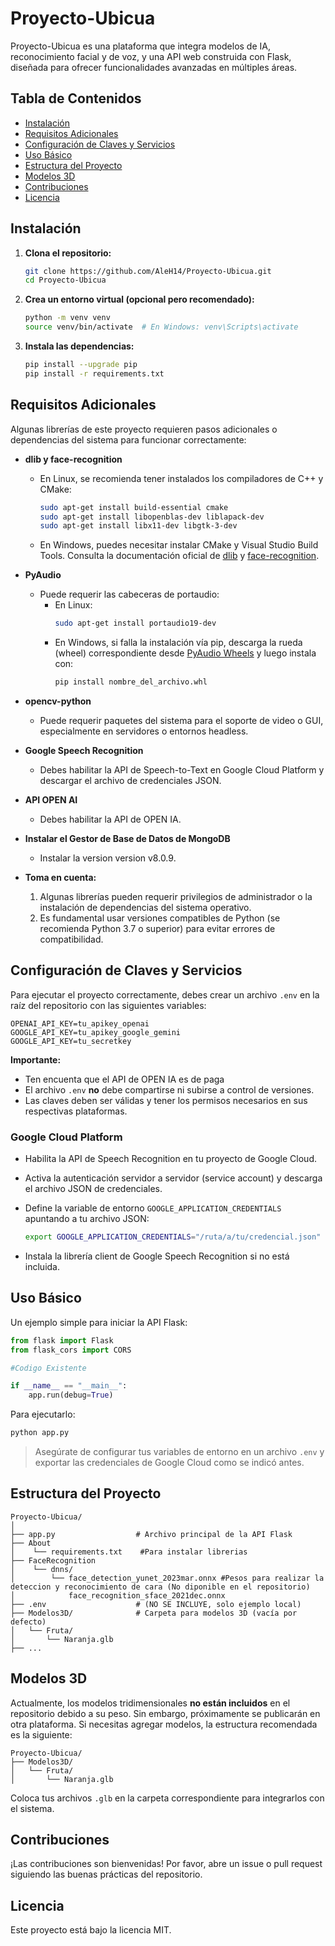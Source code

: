 # Proyecto-Ubicua

Proyecto-Ubicua es una plataforma que integra modelos de IA, reconocimiento facial y de voz, y una API web construida con Flask, diseñada para ofrecer funcionalidades avanzadas en múltiples áreas.

## Tabla de Contenidos

- [Instalación](#instalación)
- [Requisitos Adicionales](#requisitos-adicionales)
- [Configuración de Claves y Servicios](#configuración-de-claves-y-servicios)
- [Uso Básico](#uso-básico)
- [Estructura del Proyecto](#estructura-del-proyecto)
- [Modelos 3D](#modelos-3d)
- [Contribuciones](#contribuciones)
- [Licencia](#licencia)

## Instalación

1. **Clona el repositorio:**

   ```bash
   git clone https://github.com/AleH14/Proyecto-Ubicua.git
   cd Proyecto-Ubicua
   ```

2. **Crea un entorno virtual (opcional pero recomendado):**

   ```bash
   python -m venv venv
   source venv/bin/activate  # En Windows: venv\Scripts\activate
   ```

3. **Instala las dependencias:**

   ```bash
   pip install --upgrade pip
   pip install -r requirements.txt
   ```

## Requisitos Adicionales

Algunas librerías de este proyecto requieren pasos adicionales o dependencias del sistema para funcionar correctamente:

- **dlib y face-recognition**
  - En Linux, se recomienda tener instalados los compiladores de C++ y CMake:
    ```bash
    sudo apt-get install build-essential cmake
    sudo apt-get install libopenblas-dev liblapack-dev
    sudo apt-get install libx11-dev libgtk-3-dev
    ```
  - En Windows, puedes necesitar instalar CMake y Visual Studio Build Tools. Consulta la documentación oficial de [dlib](https://pypi.org/project/dlib/) y [face-recognition](https://github.com/ageitgey/face_recognition).

- **PyAudio**
  - Puede requerir las cabeceras de portaudio:
    - En Linux:
      ```bash
      sudo apt-get install portaudio19-dev
      ```
    - En Windows, si falla la instalación vía pip, descarga la rueda (wheel) correspondiente desde [PyAudio Wheels](https://www.lfd.uci.edu/~gohlke/pythonlibs/#pyaudio) y luego instala con:
      ```bash
      pip install nombre_del_archivo.whl
      ```

- **opencv-python**
  - Puede requerir paquetes del sistema para el soporte de video o GUI, especialmente en servidores o entornos headless.

- **Google Speech Recognition**
  - Debes habilitar la API de Speech-to-Text en Google Cloud Platform y descargar el archivo de credenciales JSON.
- **API OPEN AI**
  - Debes habilitar la API de OPEN IA.
- **Instalar el Gestor de Base de Datos de MongoDB**
  - Instalar la version version v8.0.9.


- **Toma en cuenta:**
  1. Algunas librerías pueden requerir privilegios de administrador o la instalación de dependencias del sistema operativo.
  2. Es fundamental usar versiones compatibles de Python (se recomienda Python 3.7 o superior) para evitar errores de compatibilidad.

## Configuración de Claves y Servicios

Para ejecutar el proyecto correctamente, debes crear un archivo `.env` en la raíz del repositorio con las siguientes variables:

```env
OPENAI_API_KEY=tu_apikey_openai
GOOGLE_API_KEY=tu_apikey_google_gemini
GOOGLE_API_KEY=tu_secretkey
```

**Importante:**
- Ten encuenta que el API de OPEN IA es de paga
- El archivo `.env` **no** debe compartirse ni subirse a control de versiones.
- Las claves deben ser válidas y tener los permisos necesarios en sus respectivas plataformas.

### Google Cloud Platform

- Habilita la API de Speech Recognition en tu proyecto de Google Cloud.
- Activa la autenticación servidor a servidor (service account) y descarga el archivo JSON de credenciales.
- Define la variable de entorno `GOOGLE_APPLICATION_CREDENTIALS` apuntando a tu archivo JSON:

  ```bash
  export GOOGLE_APPLICATION_CREDENTIALS="/ruta/a/tu/credencial.json"
  ```

- Instala la librería client de Google Speech Recognition si no está incluida.

## Uso Básico

Un ejemplo simple para iniciar la API Flask:

```python
from flask import Flask
from flask_cors import CORS

#Codigo Existente

if __name__ == "__main__":
    app.run(debug=True)
```

Para ejecutarlo:

```bash
python app.py
```

> Asegúrate de configurar tus variables de entorno en un archivo `.env` y exportar las credenciales de Google Cloud como se indicó antes.

## Estructura del Proyecto

```
Proyecto-Ubicua/
│
├── app.py                  # Archivo principal de la API Flask 
├── About
│    └── requirements.txt    #Para instalar librerias
├── FaceRecognition
│    └── dnns/
│        └── face_detection_yunet_2023mar.onnx #Pesos para realizar la deteccion y reconocimiento de cara (No diponible en el repositorio)
│            face_recognition_sface_2021dec.onnx
├── .env                    # (NO SE INCLUYE, solo ejemplo local)
├── Modelos3D/              # Carpeta para modelos 3D (vacía por defecto)
│   └── Fruta/
│       └── Naranja.glb
├── ...
```

## Modelos 3D

Actualmente, los modelos tridimensionales **no están incluidos** en el repositorio debido a su peso. Sin embargo, próximamente se publicarán en otra plataforma. Si necesitas agregar modelos, la estructura recomendada es la siguiente:

```
Proyecto-Ubicua/
├── Modelos3D/
│   └── Fruta/
│       └── Naranja.glb
```

Coloca tus archivos `.glb` en la carpeta correspondiente para integrarlos con el sistema.

## Contribuciones

¡Las contribuciones son bienvenidas! Por favor, abre un issue o pull request siguiendo las buenas prácticas del repositorio.

## Licencia

Este proyecto está bajo la licencia MIT.
